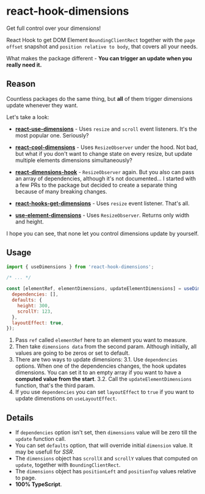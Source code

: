 # react-hook-dimensions

Get full control over your dimensions!

React Hook to get DOM Element `BoundingClientRect` together with the `page offset` snapshot and `position relative to body`, that covers all your needs.

What makes the package different - **You can trigger an update when you really need it.**

## Reason

Countless packages do the same thing, but **all** of them trigger dimensions update whenever they want.

Let's take a look:

- **[react-use-dimensions](https://github.com/Swizec/useDimensions)** - Uses `resize` and `scroll` event listeners. It's the most popular one. Seriously?

- **[react-cool-dimensions](https://github.com/wellyshen/react-cool-dimensions)** - Uses `ResizeObserver` under the hood. Not bad, but what if you don't want to change state on every resize, but update multiple elements dimensions simultaneously?

- **[react-dimensions-hook](https://github.com/cubonacci/react-dimensions-hook)** - `ResizeObserver` again. But you also can pass an array of dependencies, although it's not documented... I started with a few PRs to the package but decided to create a separate thing because of many breaking changes.

- **[react-hooks-get-dimensions](https://github.com/ilhantekir/React-hooks-get-dimensions)** - Uses `resize` event listener. That's all.

- **[use-element-dimensions](https://github.com/danielkov/use-element-dimensions)** - Uses `ResizeObserver`. Returns only width and height.

I hope you can see, that none let you control dimensions update by yourself.

## Usage

```javascript
import { useDimensions } from 'react-hook-dimensions';

/* ... */

const [elementRef, elementDimensions, updateElementDimensions] = useDimensions({
  dependencies: [],
  defaults: {
    height: 300,
    scrollY: 123,
  },
  layoutEffect: true,
});
```

1. Pass `ref` called `elementRef` here to an element you want to measure.
2. Then take `dimensions data` from the second param. Although initially, all values are going to be zeros or set to default.
3. There are two ways to update dimensions:
   3.1. Use `dependencies` options. When one of the dependencies changes, the hook updates dimensions. You can set it to an empty array if you want to have a **computed value from the start**.
   3.2. Call the `updateElementDimensions` function, that's the third param.
4. If you use `dependencies` you can set `layoutEffect` to `true` if you want to update dimenstions on `useLayoutEffect`.

## Details

- If `dependencies` option isn't set, then `dimensions` value will be zero till the `update` function call.
- You can set `defaults` option, that will override initial `dimension` value. It may be usefull for _SSR_.
- The `dimensions` object has `scrollX` and `scrollY` values that computed on `update`, together with `BoundingClientRect`.
- The `dimensions` object has `positionLeft` and `positionTop` values relative to page.
- **100% TypeScript**.
